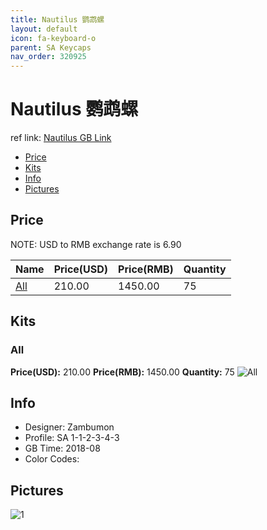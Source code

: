 ```yaml
---
title: Nautilus 鹦鹉螺
layout: default
icon: fa-keyboard-o
parent: SA Keycaps
nav_order: 320925
---
```


# Nautilus 鹦鹉螺

ref link: [Nautilus  GB Link]()

* [Price](#price)
* [Kits](#kits)
* [Info](#info)
* [Pictures](#pictures)


## Price  
NOTE: USD to RMB exchange rate is 6.90

| Name          | Price(USD)    |  Price(RMB) |  Quantity |
| ------------- | ------------- |  ---------- |  -------- |
|[All](#all)|210.00|1450.00|75|


## Kits
### All
**Price(USD):** 210.00    **Price(RMB):** 1450.00    **Quantity:** 75
<img src="{{ 'assets/images/sa-keycaps/nautilus/kits_pics/all.jpg' | relative_url }}" alt="All" class="image featured">


## Info
* Designer: Zambumon
* Profile: SA 1-1-2-3-4-3
* GB Time: 2018-08
* Color Codes:   


## Pictures
<img src="{{ 'assets/images/sa-keycaps/nautilus/rendering_pics/1.jpg' | relative_url }}" alt="1" class="image featured">
